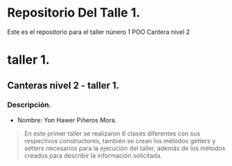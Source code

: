 # Repositorio Del Talle 1.
Este es el repositorio para el taller núnero 1  POO Cantera nivel 2
# taller 1.
## Canteras nivel 2 - taller 1.
### Descripción.
- Nombre: Yon Hawer Piñeros Mora.
> En este primer taller se realizaron 6 clases diferentes con sus respectivos constructores, también se crean los métodos getters y setters necesarios para la ejecución del taller, además de los métodos creados para describir la información solicitada.
